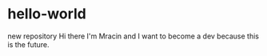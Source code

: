 # hello-world
new repository
Hi there I'm Mracin and I want to become a dev because this is the future.

